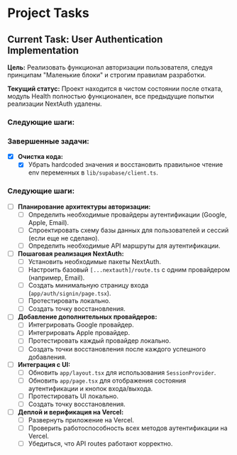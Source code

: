 # Project Tasks

## Current Task: User Authentication Implementation

**Цель:** Реализовать функционал авторизации пользователя, следуя принципам "Маленькие блоки" и строгим правилам разработки.

**Текущий статус:** Проект находится в чистом состоянии после отката, модуль Health полностью функционален, все предыдущие попытки реализации NextAuth удалены.

### Следующие шаги:

### Завершенные задачи:

- [x] **Очистка кода:**
  - [x] Убрать hardcoded значения и восстановить правильное чтение env переменных в `lib/supabase/client.ts`.

### Следующие шаги:

- [ ] **Планирование архитектуры авторизации:**
  - [ ] Определить необходимые провайдеры аутентификации (Google, Apple, Email).
  - [ ] Спроектировать схему базы данных для пользователей и сессий (если еще не сделано).
  - [ ] Определить необходимые API маршруты для аутентификации.
- [ ] **Пошаговая реализация NextAuth:**
  - [ ] Установить необходимые пакеты NextAuth.
  - [ ] Настроить базовый `[...nextauth]/route.ts` с одним провайдером (например, Email).
  - [ ] Создать минимальную страницу входа (`app/auth/signin/page.tsx`).
  - [ ] Протестировать локально.
  - [ ] Создать точку восстановления.
- [ ] **Добавление дополнительных провайдеров:**
  - [ ] Интегрировать Google провайдер.
  - [ ] Интегрировать Apple провайдер.
  - [ ] Протестировать каждый провайдер локально.
  - [ ] Создать точки восстановления после каждого успешного добавления.
- [ ] **Интеграция с UI:**
  - [ ] Обновить `app/layout.tsx` для использования `SessionProvider`.
  - [ ] Обновить `app/page.tsx` для отображения состояния аутентификации и кнопок входа/выхода.
  - [ ] Протестировать UI локально.
  - [ ] Создать точку восстановления.
- [ ] **Деплой и верификация на Vercel:**
  - [ ] Развернуть приложение на Vercel.
  - [ ] Проверить работоспособность всех методов аутентификации на Vercel.
  - [ ] Убедиться, что API routes работают корректно.
